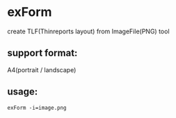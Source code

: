 # exForm
create TLF(Thinreports layout) from ImageFile(PNG) tool

## support format: 
A4(portrait / landscape)

## usage:
````
exForm -i=image.png
````
